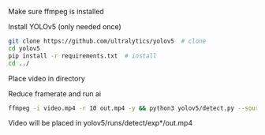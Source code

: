 Make sure ffmpeg is installed

Install YOLOv5 (only needed once)

```bash
git clone https://github.com/ultralytics/yolov5  # clone
cd yolov5
pip install -r requirements.txt  # install
cd ../
```

Place video in directory

Reduce framerate and run ai

```bash
ffmpeg -i video.mp4 -r 10 out.mp4 -y && python3 yolov5/detect.py --source out.mp4 --weights model/best.pt --data model/data.yaml
```

Video will be placed in yolov5/runs/detect/exp*/out.mp4
